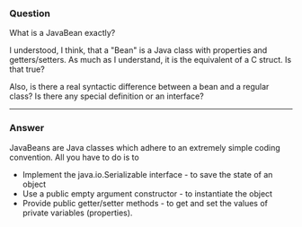 ### Question
What is a JavaBean exactly?

I understood, I think, that a "Bean" is a Java class with properties and getters/setters. As much as I understand, it is the equivalent of a C struct. Is that true?

Also, is there a real syntactic difference between a bean and a regular class? Is there any special definition or an interface?

------------------------------------------------------

### Answer

JavaBeans are Java classes which adhere to an extremely simple coding convention. All you have to do is to

- Implement the java.io.Serializable interface - to save the state of an object
- Use a public empty argument constructor - to instantiate the object
- Provide public getter/setter methods - to get and set the values of private variables (properties).